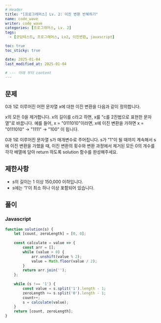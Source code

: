 ```yaml
---
# Header
title: "[프로그래머스] Lv. 2: 이진 변환 반복하기"
name: code_wave
writer: code_wave
categories: [프로그래머스, Lv. 2]
tags:
  - [코딩테스트, 프로그래머스, Lv2, 이진변환, javascript]

toc: true
toc_sticky: true

date: 2025-01-04
last_modified_at: 2025-01-04

# --- 아래 부터 content
---
```


## 문제
0과 1로 이루어진 어떤 문자열 x에 대한 이진 변환을 다음과 같이 정의합니다.

x의 모든 0을 제거합니다.
x의 길이를 c라고 하면, x를 "c를 2진법으로 표현한 문자열"로 바꿉니다.
예를 들어, x = "0111010"이라면, x에 이진 변환을 가하면 x = "0111010" -> "1111" -> "100" 이 됩니다.

0과 1로 이루어진 문자열 s가 매개변수로 주어집니다. s가 "1"이 될 때까지 계속해서 s에 이진 변환을 가했을 때, 이진 변환의 횟수와 변환 과정에서 제거된 모든 0의 개수를 각각 배열에 담아 return 하도록 solution 함수를 완성해주세요.

## 제한사항
- s의 길이는 1 이상 150,000 이하입니다.
- s에는 '1'이 최소 하나 이상 포함되어 있습니다.

## 풀이
### Javascript
```js
function solution(s) {
    let [count, zeroLength] = [0, 0];
  
    const calculate = value => {
        const arr = [];
        while (value > 0) {
            arr.unshift(value % 2);
            value = Math.floor(value / 2);
        }
        return arr.join('');
    };
  
    while (s !== '1') {
        const value = s.split('1').length - 1;
        zeroLength += s.split('0').length - 1;
        count++;
        s = calculate(value);
    }
    return [count, zeroLength];
}
```

